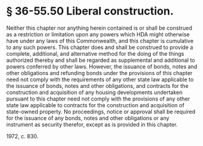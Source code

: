 # § 36-55.50 Liberal construction.

<p>Neither this chapter nor anything herein contained is or shall be construed as a restriction or limitation upon any powers which HDA might otherwise have under any laws of this Commonwealth, and this chapter is cumulative to any such powers. This chapter does and shall be construed to provide a complete, additional, and alternative method for the doing of the things authorized thereby and shall be regarded as supplemental and additional to powers conferred by other laws. However, the issuance of bonds, notes and other obligations and refunding bonds under the provisions of this chapter need not comply with the requirements of any other state law applicable to the issuance of bonds, notes and other obligations, and contracts for the construction and acquisition of any housing developments undertaken pursuant to this chapter need not comply with the provisions of any other state law applicable to contracts for the construction and acquisition of state-owned property. No proceedings, notice or approval shall be required for the issuance of any bonds, notes and other obligations or any instrument as security therefor, except as is provided in this chapter.</p><p>1972, c. 830.</p>